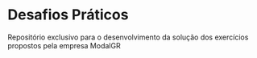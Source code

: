 # Desafios Práticos

Repositório exclusivo para o desenvolvimento da solução dos exercícios propostos pela empresa ModalGR
